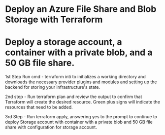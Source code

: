 # Deploy an Azure File Share and Blob Storage with Terraform

# Deploy a storage account, a container with a private blob, and a 50 GB file share.

1st Step Run cmd - terraform inti to initializes a working directory and downloads the necessary provider plugins and modules and setting up the backend for storing your infrastructure's state.

2nd step - Run terraform plan and review the output to confirm that Terraform will create the desired resource. Green plus signs will indicate the resources that need to be added.

3rd Step - Run terraform apply, answering yes to the prompt to continue to deploy Storage account with container with a private blob and 50 GB file share with configuration for storage account.

